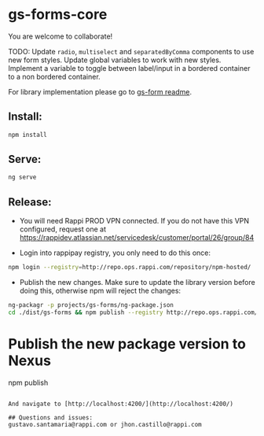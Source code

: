 # gs-forms-core

You are welcome to collaborate!

TODO: 
Update `radio`, `multiselect` and `separatedByComma` components to use new form styles. 
Update global variables to work with new styles.
Implement a variable to toggle between label/input in a bordered container to a non bordered container.

For library implementation please go to [gs-form readme](https://bitbucket.org/rappinc/rpp-ngforms-lib/src/master/README.md).

## Install:
```sh
npm install
```

## Serve:
```sh
ng serve
```

## Release:
- You will need Rappi PROD VPN connected. If you do not have this VPN configured,
request one at https://rappidev.atlassian.net/servicedesk/customer/portal/26/group/84

- Login into rappipay registry, you only need to do this once:
```sh
npm login --registry=http://repo.ops.rappi.com/repository/npm-hosted/
```

- Publish the new changes.
Make sure to update the library version before doing this, otherwise npm will reject the changes:
```sh
ng-packagr -p projects/gs-forms/ng-package.json
cd ./dist/gs-forms && npm publish --registry http://repo.ops.rappi.com/repository/npm-hosted/
```

# Publish the new package version to Nexus
npm publish
```

And navigate to [http://localhost:4200/](http://localhost:4200/)

## Questions and issues:
gustavo.santamaria@rappi.com or jhon.castillo@rappi.com
